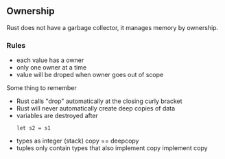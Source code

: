 ## Ownership
Rust does not have a garbage collector, it manages memory by ownership.

 ### Rules
 * each value has a owner
 * only one owner at a time
 * value will be droped when owner goes out of scope
 
 Some thing to remember  
 * Rust calls "drop" automatically at the closing curly bracket
 * Rust will never automatically create deep copies of data
 * variables are destroyed after
   ```
   let s2 = s1
   ```
 * types as integer (stack) copy == deepcopy
 * tuples only contain types that also implement copy implement copy

